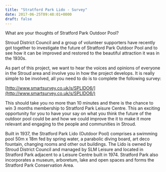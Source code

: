 ```yaml
---
title: "Stratford Park Lido - Survey"
date: 2017-06-25T09:48:01+0000
draft: false
---
```

What are your thoughts of Stratford Park Outdoor Pool?

Stroud District Council and a group of volunteer supporters have recently got together to investigate the future of Stratford Park Outdoor Pool and to see how it can be improved and restored to the beautiful attraction it was in the 1930s.

As part of this project, we want to hear the voices and opinions of everyone in the Stroud area and involve you in how the project develops. It is really simple to be involved, all you need to do is to complete the following survey:

[http://www.smartsurvey.co.uk/s/SPLIDO6/](http://www.smartsurvey.co.uk/s/SPLIDO6/)


This should take you no more than 10 minutes and there is the chance to win 3 months membership to Stratford Park Leisure Centre. This an exciting opportunity for you to have your say on what you think the future of the outdoor pool could be and how we could improve the it to make it more relevant and engaging to the people and communities in Stroud.

Built in 1937, the Stratford Park Lido (Outdoor Pool) comprises a swimming pool 50m x 18m fed by spring water, a parabolic diving board, art deco fountain, changing rooms and other out buildings. The Lido is owned by Stroud District Council and managed by SLM Leisure and located in Stratford Park adjacent to a Leisure Centre built in 1974. Stratford Park also incorporates a museum, arboretum, lake and open spaces and forms the Stratford Park Conservation Area.

